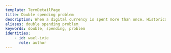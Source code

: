 ```yaml
---
template: TermDetailPage
title: Double spending problem
description: When a digital currency is spent more than once. Historically this was a problem with early versions of cryptocurrencies.  Bitcoin was the first cryptocurrency to solve this problem.
aliases: double spending problem
keywords: double, spending, problem
identities: 
    - id: wael-ivie
      role: author
---
```


##
